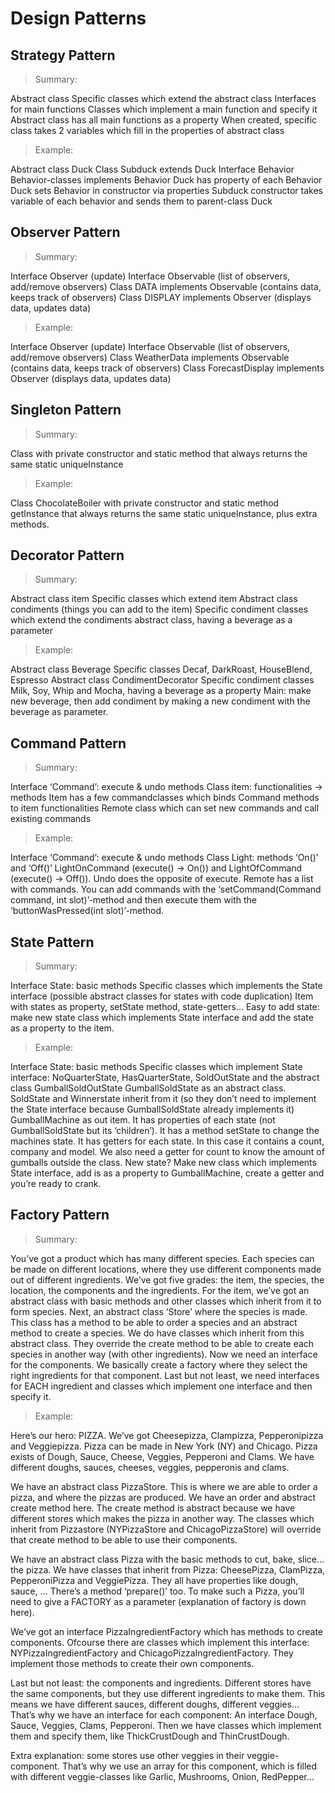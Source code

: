 # Design Patterns

## Strategy Pattern

> Summary:

Abstract class
Specific classes which extend the abstract class
Interfaces for main functions
Classes which implement a main function and specify it
Abstract class has all main functions as a property
When created, specific class takes 2 variables which fill in the properties of abstract class

> Example:

Abstract class Duck
Class Subduck extends Duck
Interface Behavior
Behavior-classes implements Behavior
Duck has property of each Behavior
Duck sets Behavior in constructor via properties
Subduck constructor takes variable of each behavior and sends them to parent-class Duck

## Observer Pattern

> Summary:

Interface Observer (update)
Interface Observable (list of observers, add/remove observers)
Class DATA implements Observable (contains data, keeps track of observers)
Class DISPLAY implements Observer (displays data, updates data)

> Example:

Interface Observer (update)
Interface Observable (list of observers, add/remove observers)
Class WeatherData implements Observable (contains data, keeps track of observers)
Class ForecastDisplay implements Observer (displays data, updates data)

## Singleton Pattern

> Summary:

Class with private constructor and static method that always returns the same static uniqueInstance

> Example:

Class ChocolateBoiler with private constructor and static method getInstance that always returns the same static uniqueInstance, plus extra methods.

## Decorator Pattern

> Summary:

Abstract class item
Specific classes which extend item
Abstract class condiments (things you can add to the item)
Specific condiment classes which extend the condiments abstract class, having a beverage as a parameter

> Example:

Abstract class Beverage
Specific classes Decaf, DarkRoast, HouseBlend, Espresso
Abstract class CondimentDecorator
Specific condiment classes Milk, Soy, Whip and Mocha, having a beverage as a property
Main: make new beverage, then add condiment by making a new condiment with the beverage as parameter.

## Command Pattern

> Summary:

Interface ‘Command’: execute & undo methods
Class item: functionalities -> methods
Item has a few commandclasses which binds Command methods to item functionalities
Remote class which can set new commands and call existing commands

> Example:

Interface ‘Command’: execute & undo methods
Class Light: methods ‘On()’ and ‘Off()’
LightOnCommand (execute() -> On()) and LightOfCommand (execute() -> Off()). Undo does the opposite of execute.
Remote has a list with commands. You can add commands with the ‘setCommand(Command command, int slot)’-method and then execute them with the ‘buttonWasPressed(int slot)’-method.

## State Pattern

> Summary:

Interface State: basic methods
Specific classes which implements the State interface
(possible abstract classes for states with code duplication)
Item with states as property, setState method, state-getters…
Easy to add state: make new state class which implements State interface and add the state as a property to the item.

> Example:

Interface State: basic methods
Specific classes which implement State interface: NoQuarterState, HasQuarterState, SoldOutState and the abstract class GumballSoldOutState
GumballSoldState as an abstract class. SoldState and Winnerstate inherit from it (so they don’t need to implement the State interface because GumballSoldState already implements it)
GumballMachine as out item. It has properties of each state (not GumballSoldState but its ‘children’). It has a method setState to change the machines state. It has getters for each state. In this case it contains a count, company and model. We also need a getter for count to know the amount of gumballs outside the class.
New state? Make new class which implements State interface, add is as a property to GumballMachine, create a getter and you’re ready to crank.

## Factory Pattern

> Summary:

You’ve got a product which has many different species. Each species can be made on different locations, where they use different components made out of different ingredients. We’ve got five grades: the item, the species, the location, the components and the ingredients.
For the item, we’ve got an abstract class with basic methods and other classes which inherit from it to form species.
Next, an abstract class ‘Store’ where the species is made. This class has a method to be able to order a species and an abstract method to create a species. We do have classes which inherit from this abstract class. They override the create method to be able to create each species in another way (with other ingredients).
Now we need an interface for the components. We basically create a factory where they select the right ingredients for that component.
Last but not least, we need interfaces for EACH ingredient and classes which implement one interface and then specify it.

> Example:

Here’s our hero: PIZZA. We’ve got Cheesepizza, Clampizza, Pepperonipizza and Veggiepizza. Pizza can be made in New York (NY) and Chicago. Pizza exists of Dough, Sauce, Cheese, Veggies, Pepperoni and Clams. We have different doughs, sauces, cheeses, veggies, pepperonis and clams.

We have an abstract class PizzaStore. This is where we are able to order a pizza, and where the pizzas are produced. We have an order and abstract create method here. The create method is abstract because we have different stores which makes the pizza in another way. The classes which inherit from Pizzastore (NYPizzaStore and ChicagoPizzaStore) will override that create method to be able to use their components.

We have an abstract class Pizza with the basic methods to cut, bake, slice… the pizza.
We have classes that inherit from Pizza: CheesePizza, ClamPizza, PepperoniPizza and VeggiePizza. They all have properties like dough, sauce, … There’s a method ‘prepare()’ too. To make such a Pizza, you’ll need to give a FACTORY as a parameter (explanation of factory is down here).

We’ve got an interface PizzaIngredientFactory which has methods to create components. Ofcourse there are classes which implement this interface: NYPizzaIngredientFactory and ChicagoPizzaIngredientFactory. They implement those methods to create their own components.

Last but not least: the components and ingredients. Different stores have the same components, but they use different ingredients to make them. This means we have different sauces, different doughs, different veggies… That’s why we have an interface for each component: An interface Dough, Sauce, Veggies, Clams, Pepperoni. Then we have classes which implement them and specify them, like ThickCrustDough and ThinCrustDough.

Extra explanation: some stores use other veggies in their veggie-component. That’s why we use an array for this component, which is filled with different veggie-classes like Garlic, Mushrooms, Onion, RedPepper...
